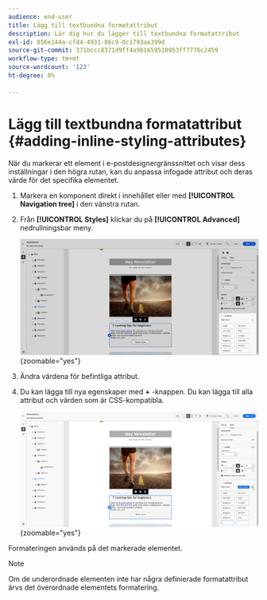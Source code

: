 ```yaml
---
audience: end-user
title: Lägg till textbundna formatattribut
description: Lär dig hur du lägger till textbundna formatattribut
exl-id: 856e144a-cfd4-4931-86c9-0c1793ae399d
source-git-commit: 371bccc8371d9ff4a9b1659510953ff7776c2459
workflow-type: tm+mt
source-wordcount: '123'
ht-degree: 0%

---
```



# Lägg till textbundna formatattribut {#adding-inline-styling-attributes}

När du markerar ett element i e-postdesignergränssnittet och visar dess inställningar i den högra rutan, kan du anpassa infogade attribut och deras värde för det specifika elementet.

1. Markera en komponent direkt i innehållet eller med **[!UICONTROL Navigation tree]** i den vänstra rutan.

1. Från **[!UICONTROL Styles]** klickar du på **[!UICONTROL Advanced]** nedrullningsbar meny.

   ![](assets/styles_1.png){zoomable=&quot;yes&quot;}

1. Ändra värdena för befintliga attribut.

1. Du kan lägga till nya egenskaper med **+** -knappen. Du kan lägga till alla attribut och värden som är CSS-kompatibla.

   ![](assets/styles_2.png){zoomable=&quot;yes&quot;}

Formateringen används på det markerade elementet.

>[!NOTE]
>
>Om de underordnade elementen inte har några definierade formatattribut ärvs det överordnade elementets formatering.

